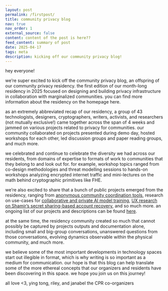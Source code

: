 ```yaml
---
layout: post
permalink: /firstpost/
title: community privacy blog
nav: true
nav_order: 1
external_source: false
content: content of the post is here??
feed_content: summary of post
date: 2025-04-17
tags: meta
description: kicking off our community privacy blog!
---
```



hey everyone!

we’re super excited to kick off the community privacy blog, an offspring of our community privacy residency. the first edition of our month-long residency in 2025 focused on designing and building privacy infrastructure in collaboration with marginalized communities. you can find more information about the residency on the homepage here.


as an extremely abbreviated recap of our residency, a group of 43 technologists, designers, cryptographers, writers, activists, and researchers (not mutually exclusive!) came together across the span of 4 weeks and jammed on various projects related to privacy for communities. our community collaborated on projects presented during demo day, hosted workshops for each other, led discussion groups and paper reading groups, and much more.


we celebrated and continue to celebrate the diversity we had across our residents, from domains of expertise to formats of work to communities that they belong to and look out for. for example, workshop topics ranged from co-design methodologies and threat modelling sessions to hands-on workshops analyzing encrypted internet traffic and mini-lectures on the math behind cryptographic primitives like FHE.


we’re also excited to share that a bunch of public projects emerged from the residency, ranging from [anonymous community coordination tools](https://pitch.com/v/anon-coordination-k6d4yx/fc1ad40d-fb65-4d70-a5af-58cdabfef6c2), research on use-cases for [collaborative and private AI model training](https://docs.google.com/presentation/d/1zP25V5vyM7FF1PF_Icm9ROwQxvXLiFJ167KSj9SAmCk/edit?slide=id.g332a7367e5b_0_60#slide=id.g332a7367e5b_0_60]), [UX research on Shamir’s secret sharing-based account recovery](https://hackmd.io/@plaintextdesign/S1Lz7bPiJe#/), and so much more. an ongoing list of our projects and descriptions can be found [here]({{site.url}}/projects/).


at the same time, the residency community created so much that cannot possibly be captured by projects outputs and documentation alone, including small and big-group conversations, unanswered questions from those conversations, evolving dynamics observable within the physical community, and much more.


we believe some of the most important developments in technology spaces start out illegible in format, which is why writing is so important as a medium for communication. our hope is that this blog can help translate some of the more ethereal concepts that our organizers and residents have been discovering in this space. we hope you join us on this journey!


all love <3,
ying tong, riley, and janabel
the CPR co-organizers
